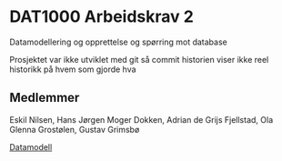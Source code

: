 # DAT1000 Arbeidskrav 2

Datamodellering og opprettelse og spørring mot database

Prosjektet var ikke utviklet med git så commit historien viser ikke reel historikk på hvem som gjorde hva

## Medlemmer
Eskil Nilsen,
Hans Jørgen Moger Dokken,
Adrian de Grijs Fjellstad,
Ola Glenna Grostølen,
Gustav Grimsbø

[Datamodell](Arbeidskrav.pdf)
